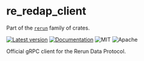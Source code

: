 # re_redap_client

Part of the [`rerun`](https://github.com/rerun-io/rerun) family of crates.

[![Latest version](https://img.shields.io/crates/v/re_redap_client.svg)](https://crates.io/crates/re_redap_client?speculative-link)
[![Documentation](https://docs.rs/re_redap_client/badge.svg)](https://docs.rs/re_redap_client?speculative-link)
![MIT](https://img.shields.io/badge/license-MIT-blue.svg)
![Apache](https://img.shields.io/badge/license-Apache-blue.svg)

Official gRPC client for the Rerun Data Protocol.
